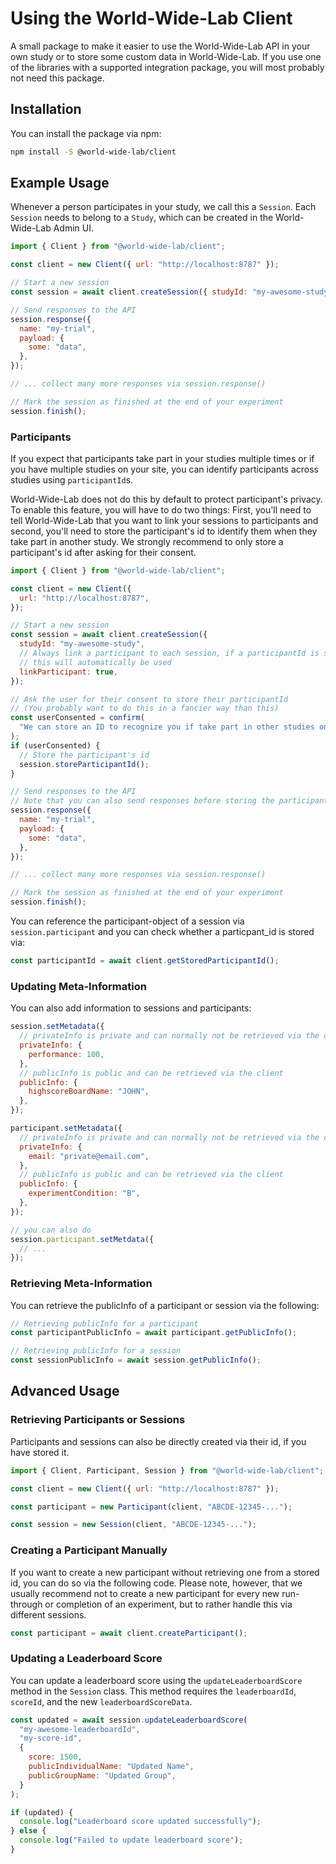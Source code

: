 # Using the World-Wide-Lab Client

A small package to make it easier to use the World-Wide-Lab API in your own study or to store some custom data in World-Wide-Lab. If you use one of the libraries with a supported integration package, you will most probably not need this package.

## Installation

You can install the package via npm:

```bash
npm install -S @world-wide-lab/client
```

## Example Usage

Whenever a person participates in your study, we call this a `Session`. Each `Session` needs to belong to a `Study`, which can be created in the World-Wide-Lab Admin UI.

```js
import { Client } from "@world-wide-lab/client";

const client = new Client({ url: "http://localhost:8787" });

// Start a new session
const session = await client.createSession({ studyId: "my-awesome-study" });

// Send responses to the API
session.response({
  name: "my-trial",
  payload: {
    some: "data",
  },
});

// ... collect many more responses via session.response()

// Mark the session as finished at the end of your experiment
session.finish();
```

### Participants

If you expect that participants take part in your studies multiple times or if you have multiple studies on your site, you can identify participants across studies using `participantId`s.

World-Wide-Lab does not do this by default to protect participant's privacy. To enable this feature, you will have to do two things: First, you'll need to tell World-Wide-Lab that you want to link your sessions to participants and second, you'll need to store the participant's id to identify them when they take part in another study. We strongly recommend to only store a participant's id after asking for their consent.

```js
import { Client } from "@world-wide-lab/client";

const client = new Client({
  url: "http://localhost:8787",
});

// Start a new session
const session = await client.createSession({
  studyId: "my-awesome-study",
  // Always link a participant to each session, if a participantId is stored
  // this will automatically be used
  linkParticipant: true,
});

// Ask the user for their consent to store their participantId
// (You probably want to do this in a fancier way than this)
const userConsented = confirm(
  "We can store an ID to recognize you if take part in other studies on this website. Are you OK with this?",
);
if (userConsented) {
  // Store the participant's id
  session.storeParticipantId();
}

// Send responses to the API
// Note that you can also send responses before storing the participantId
session.response({
  name: "my-trial",
  payload: {
    some: "data",
  },
});

// ... collect many more responses via session.response()

// Mark the session as finished at the end of your experiment
session.finish();
```

You can reference the participant-object of a session via `session.participant` and you can check whether a particpant_id is stored via:

```js
const participantId = await client.getStoredParticipantId();
```

### Updating Meta-Information

You can also add information to sessions and participants:

```js
session.setMetadata({
  // privateInfo is private and can normally not be retrieved via the client
  privateInfo: {
    performance: 100,
  },
  // publicInfo is public and can be retrieved via the client
  publicInfo: {
    highscoreBoardName: "JOHN",
  },
});

participant.setMetadata({
  // privateInfo is private and can normally not be retrieved via the client
  privateInfo: {
    email: "private@email.com",
  },
  // publicInfo is public and can be retrieved via the client
  publicInfo: {
    experimentCondition: "B",
  },
});

// you can also do
session.participant.setMetdata({
  // ...
});
```

### Retrieving Meta-Information

You can retrieve the publicInfo of a participant or session via the following:

```js
// Retrieving publicInfo for a participant
const participantPublicInfo = await participant.getPublicInfo();

// Retrieving publicInfo for a session
const sessionPublicInfo = await session.getPublicInfo();
```

## Advanced Usage

### Retrieving Participants or Sessions

Participants and sessions can also be directly created via their id, if you have stored it.

```js
import { Client, Participant, Session } from "@world-wide-lab/client";

const client = new Client({ url: "http://localhost:8787" });

const participant = new Participant(client, "ABCDE-12345-...");

const session = new Session(client, "ABCDE-12345-...");
```

### Creating a Participant Manually

If you want to create a new participant without retrieving one from a stored id, you can do so via the following code. Please note, however, that we usually recommend not to create a new participant for every new run-through or completion of an experiment, but to rather handle this via different sessions.

```js
const participant = await client.createParticipant();
```

### Updating a Leaderboard Score

You can update a leaderboard score using the `updateLeaderboardScore` method in the `Session` class. This method requires the `leaderboardId`, `scoreId`, and the new `leaderboardScoreData`.

```js
const updated = await session.updateLeaderboardScore(
  "my-awesome-leaderboardId",
  "my-score-id",
  {
    score: 1500,
    publicIndividualName: "Updated Name",
    publicGroupName: "Updated Group",
  }
);

if (updated) {
  console.log("Leaderboard score updated successfully");
} else {
  console.log("Failed to update leaderboard score");
}
```
